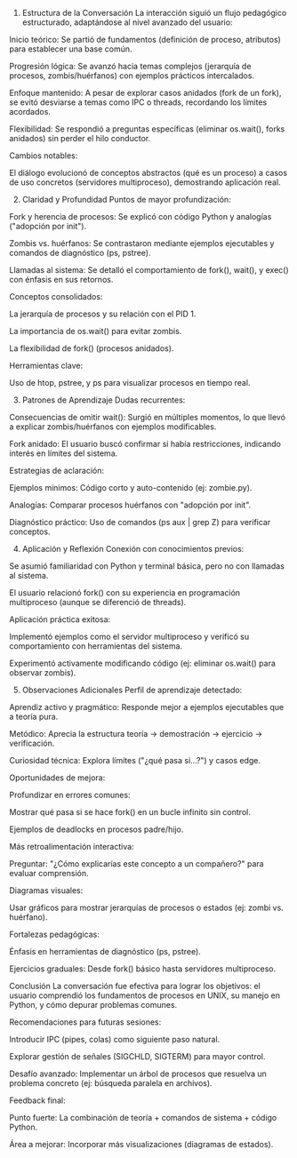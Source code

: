 1. Estructura de la Conversación
La interacción siguió un flujo pedagógico estructurado, adaptándose al nivel avanzado del usuario:

Inicio teórico: Se partió de fundamentos (definición de proceso, atributos) para establecer una base común.

Progresión lógica: Se avanzó hacia temas complejos (jerarquía de procesos, zombis/huérfanos) con ejemplos prácticos intercalados.

Enfoque mantenido: A pesar de explorar casos anidados (fork de un fork), se evitó desviarse a temas como IPC o threads, recordando los límites acordados.

Flexibilidad: Se respondió a preguntas específicas (eliminar os.wait(), forks anidados) sin perder el hilo conductor.

Cambios notables:

El diálogo evolucionó de conceptos abstractos (qué es un proceso) a casos de uso concretos (servidores multiproceso), demostrando aplicación real.

2. Claridad y Profundidad
Puntos de mayor profundización:

Fork y herencia de procesos: Se explicó con código Python y analogías ("adopción por init").

Zombis vs. huérfanos: Se contrastaron mediante ejemplos ejecutables y comandos de diagnóstico (ps, pstree).

Llamadas al sistema: Se detalló el comportamiento de fork(), wait(), y exec() con énfasis en sus retornos.

Conceptos consolidados:

La jerarquía de procesos y su relación con el PID 1.

La importancia de os.wait() para evitar zombis.

La flexibilidad de fork() (procesos anidados).

Herramientas clave:

Uso de htop, pstree, y ps para visualizar procesos en tiempo real.

3. Patrones de Aprendizaje
Dudas recurrentes:

Consecuencias de omitir wait(): Surgió en múltiples momentos, lo que llevó a explicar zombis/huérfanos con ejemplos modificables.

Fork anidado: El usuario buscó confirmar si había restricciones, indicando interés en límites del sistema.

Estrategias de aclaración:

Ejemplos mínimos: Código corto y auto-contenido (ej: zombie.py).

Analogías: Comparar procesos huérfanos con "adopción por init".

Diagnóstico práctico: Uso de comandos (ps aux | grep Z) para verificar conceptos.

4. Aplicación y Reflexión
Conexión con conocimientos previos:

Se asumió familiaridad con Python y terminal básica, pero no con llamadas al sistema.

El usuario relacionó fork() con su experiencia en programación multiproceso (aunque se diferenció de threads).

Aplicación práctica exitosa:

Implementó ejemplos como el servidor multiproceso y verificó su comportamiento con herramientas del sistema.

Experimentó activamente modificando código (ej: eliminar os.wait() para observar zombis).

5. Observaciones Adicionales
Perfil de aprendizaje detectado:

Aprendiz activo y pragmático: Responde mejor a ejemplos ejecutables que a teoría pura.

Metódico: Aprecia la estructura teoría → demostración → ejercicio → verificación.

Curiosidad técnica: Explora límites ("¿qué pasa si...?") y casos edge.

Oportunidades de mejora:

Profundizar en errores comunes:

Mostrar qué pasa si se hace fork() en un bucle infinito sin control.

Ejemplos de deadlocks en procesos padre/hijo.

Más retroalimentación interactiva:

Preguntar: "¿Cómo explicarías este concepto a un compañero?" para evaluar comprensión.

Diagramas visuales:

Usar gráficos para mostrar jerarquías de procesos o estados (ej: zombi vs. huérfano).

Fortalezas pedagógicas:

Énfasis en herramientas de diagnóstico (ps, pstree).

Ejercicios graduales: Desde fork() básico hasta servidores multiproceso.

Conclusión
La conversación fue efectiva para lograr los objetivos: el usuario comprendió los fundamentos de procesos en UNIX, su manejo en Python, y cómo depurar problemas comunes.

Recomendaciones para futuras sesiones:

Introducir IPC (pipes, colas) como siguiente paso natural.

Explorar gestión de señales (SIGCHLD, SIGTERM) para mayor control.

Desafío avanzado: Implementar un árbol de procesos que resuelva un problema concreto (ej: búsqueda paralela en archivos).

Feedback final:

Punto fuerte: La combinación de teoría + comandos de sistema + código Python.

Área a mejorar: Incorporar más visualizaciones (diagramas de estados).
